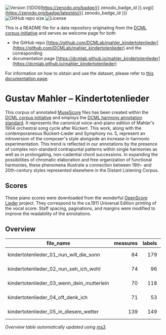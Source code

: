 ![Version](https://img.shields.io/github/v/release/DCMLab/mahler_kindertotenlieder?display_name=tag)
[![DOI](https://zenodo.org/badge/{{ zenodo_badge_id }}.svg)](https://zenodo.org/badge/latestdoi/{{ zenodo_badge_id }})
![GitHub repo size](https://img.shields.io/github/repo-size/DCMLab/mahler_kindertotenlieder)
![License](https://img.shields.io/badge/license-CC%20BY--NC--SA%204.0-9cf)


This is a README file for a data repository originating from the [DCML corpus initiative](https://github.com/DCMLab/dcml_corpora)
and serves as welcome page for both 

* the GitHub repo [https://github.com/DCMLab/mahler_kindertotenlieder](https://github.com/DCMLab/mahler_kindertotenlieder) and the corresponding
* documentation page [https://dcmlab.github.io/mahler_kindertotenlieder](https://dcmlab.github.io/mahler_kindertotenlieder)

For information on how to obtain and use the dataset, please refer to [this documentation page](https://dcmlab.github.io/mahler_kindertotenlieder/introduction).

# Gustav Mahler – Kindertotenlieder

This corpus of annotated [MuseScore](https://musescore.org) files has been created within
the [DCML corpus initiative](https://github.com/DCMLab/dcml_corpora) and employs
the [DCML harmony annotation standard](https://github.com/DCMLab/standards).
It represents the canonical voice-and-piano edition of Mahler's 1904 orchestral song cycle after Rückert. This work,
along with the contemporaneous Rückert-Lieder and Symphony no. 5, represent an introversion of the composer's style
alongside an increase in harmonic experimentation. This trend is reflected in our annotations by the presence of complex
non-standard contrapuntal patterns within single harmonies as well as in prolongating, non-cadential chord successions.
In expanding the possibilities of chromatic elaboration and free organization of functional harmonies, these phenomena
illustrate a connection between 19th- and 20th-century styles represented elsewhere in the Distant Listening Corpus.

## Scores

These piano scores were downloaded from the wonderful [OpenScore Lieder](https://musescore.com/user/27638568/sets/5051725) project. They correspond to the ca.1911 Universal Edition printing of the vocal score. Staff spacing, paginations, and margins were modified to improve the readability of the annotations. 

## Overview
|                file_name                |measures|labels|standard|annotators |reviewers|
|-----------------------------------------|-------:|-----:|--------|-----------|---------|
|kindertotenlieder_01_nun_will_die_sonn   |      84|   179|2.3.0   |Amelia Brey|DK       |
|kindertotenlieder_02_nun_seh_ich_wohl    |      74|    96|2.3.0   |Amelia Brey|AN       |
|kindertotenlieder_03_wenn_dein_mutterlein|      70|   118|2.3.0   |Amelia Brey|AN       |
|kindertotenlieder_04_oft_denk_ich        |      71|    53|2.3.0   |Amelia Brey|AN       |
|kindertotenlieder_05_in_diesem_wetter    |     139|   149|2.3.0   |Amelia Brey|ST       |


*Overview table automatically updated using [ms3](https://ms3.readthedocs.io/).*
